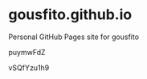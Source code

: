 # gousfito.github.io
Personal GitHub Pages site for gousfito














































puymwFdZ

vSQfYzu1h9
